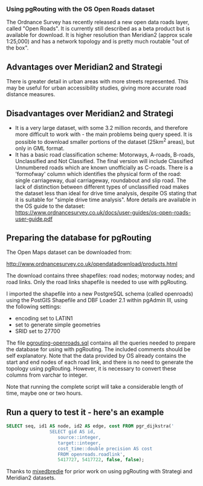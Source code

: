 ### Using pgRouting with the OS Open Roads dataset

The Ordnance Survey has recently released a new open data roads layer, called "Open Roads". It is currently still described as a beta product but is available for download. It is higher resolution than Meridian2 (approx scale 1:25,000) and has a network topology and is pretty much routable "out of the box".

## Advantages over Meridian2 and Strategi
There is greater detail in urban areas with more streets represented. This may be useful for urban accessibility studies, giving more accurate road distance measures. 

## Disadvantages over Meridian2 and Strategi
- It is a very large dataset, with some 3.2 million records, and therefore more difficult to work with - the main problems being query speed. It is possible to download smaller portions of the dataset (25km<sup>2</sup> areas), but only in GML format.
- It has a basic road classification scheme: Motorways, A-roads, B-roads, Unclassified and Not Classified. The final version will include Classified Unnumbered roads which are known unofficially as C-roads. There is a 'formofway' column which identifies the physical form of the road: single carriageway, dual carriageway, roundabout and slip road. The lack of distinction between different types of unclassified road makes the dataset less than ideal for drive time analysis, despite OS stating that it is suitable for "simple drive time analysis". More details are available in the OS guide to the dataset: https://www.ordnancesurvey.co.uk/docs/user-guides/os-open-roads-user-guide.pdf

## Preparing the database for pgRouting
The Open Maps dataset can be downloaded from:

http://www.ordnancesurvey.co.uk/opendatadownload/products.html

The download contains three shapefiles: road nodes; motorway nodes; and road links. Only the road links shapefile is needed to use with pgRouting. 

I imported the shapefile into a new PostgreSQL schema (called openroads) using the PostGIS Shapefile and DBF Loader 2.1 within pgAdmin III, using the following settings:
- encoding set to LATIN1
- set to generate simple geometries
- SRID set to 27700

The file [pgrouting-openroads.sql](https://github.com/marcusyoung/pgRouting/blob/master/pgrouting-openroads.sql) contains all the queries needed to prepare the database for using with pgRouting. The included comments should be self explanatory. Note that the data provided by OS already contains the start and end nodes of each road link, and there is no need to generate the topology using pgRouting. However, it is necessary to convert these columns from varchar to integer. 

Note that running the complete script will take a considerable length of time, maybe one or two hours.

## Run a query to test it - here's an example

```sql
SELECT seq, id1 AS node, id2 AS edge, cost FROM pgr_dijkstra('
                SELECT gid AS id,
                   source::integer,
                   target::integer,
				   cost_time::double precision AS cost
                   FROM openroads.roadlink',
                   5417727, 5417722, false, false);
```


Thanks to [mixedbredie](https://github.com/mixedbredie) for prior work on using pgRouting with Strategi and Meridian2 datasets.